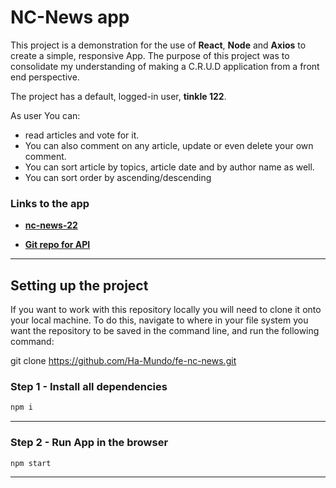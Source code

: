 # NC-News app

This project is a demonstration for the use of **React**, **Node** and **Axios** to create a simple, responsive App.
The purpose of this project was to consolidate my understanding of making a C.R.U.D application from a front end perspective.

The project has a default, logged-in user, **tinkle 122**.

As user You can:

- read articles and vote for it.
- You can also comment on any article, update or even delete your own comment.
- You can sort article by topics, article date and by author name as well.
- You can sort order by ascending/descending

### Links to the app

- **[nc-news-22](https://nc-news-22.netlify.app/)**

- **[Git repo for API](https://github.com/Ha-Mundo/be-nc-news)**

---

## Setting up the project

If you want to work with this repository locally you will need to clone it onto your local machine. To do this, navigate to where in your file system you want the repository to be saved in the command line, and run the following command:

git clone https://github.com/Ha-Mundo/fe-nc-news.git

### Step 1 - Install all dependencies

```bash
npm i
```

---

### Step 2 - Run App in the browser

```bash
npm start
```

---
